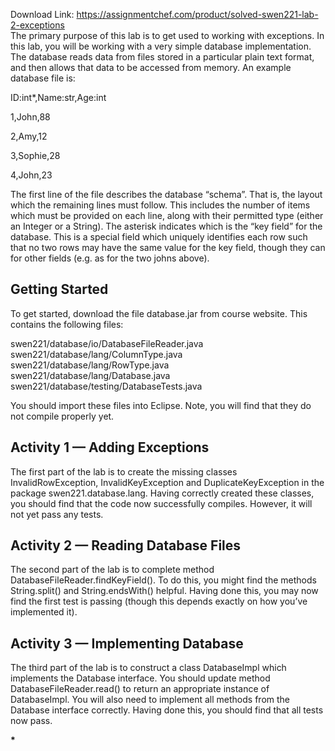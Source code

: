 Download Link: https://assignmentchef.com/product/solved-swen221-lab-2-exceptions
<br>
The primary purpose of this lab is to get used to working with exceptions. In this lab, you will be working with a very simple database implementation. The database reads data from files stored in a particular plain text format, and then allows that data to be accessed from memory. An example database file is:

ID:int*,Name:str,Age:int

1,John,88

2,Amy,12

3,Sophie,28

4,John,23

The first line of the file describes the database “schema”. That is, the layout which the remaining lines must follow. This includes the number of items which must be provided on each line, along with their permitted type (either an Integer or a String). The asterisk indicates which is the “key field” for the database. This is a special field which uniquely identifies each row such that no two rows may have the same value for the key field, though they can for other fields (e.g. as for the two johns above).

<h2>Getting Started</h2>

To get started, download the file database.jar from course website. This contains the following files:

swen221/database/io/DatabaseFileReader.java swen221/database/lang/ColumnType.java swen221/database/lang/RowType.java swen221/database/lang/Database.java swen221/database/testing/DatabaseTests.java

You should import these files into Eclipse. Note, you will find that they do not compile properly yet.

<h2>Activity 1 — Adding Exceptions</h2>

The first part of the lab is to create the missing classes InvalidRowException, InvalidKeyException and DuplicateKeyException in the package swen221.database.lang. Having correctly created these classes, you should find that the code now successfully compiles. However, it will not yet pass any tests.

<h2>Activity 2 — Reading Database Files</h2>

The second part of the lab is to complete method DatabaseFileReader.findKeyField(). To do this, you might find the methods String.split() and String.endsWith() helpful. Having done this, you may now find the first test is passing (though this depends exactly on how you’ve implemented it).

<h2>Activity 3 — Implementing Database</h2>

The third part of the lab is to construct a class DatabaseImpl which implements the Database interface. You should update method DatabaseFileReader.read() to return an appropriate instance of DatabaseImpl. You will also need to implement all methods from the Database interface correctly. Having done this, you should find that all tests now pass.

<strong>*</strong>